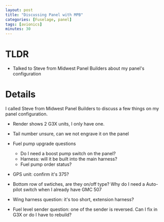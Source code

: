 ```yaml
---
layout: post
title: "Discussing Panel with MPB"
categories: [Fuselage, panel]
tags: [avionics]
minutes: 30
---
```


# TLDR

- Talked to Steve from Midwest Panel Builders about my panel's configuration

# Details

I called Steve from Midwest Panel Builders to discuss a few things on my panel configuration.

- Render shows 2 G3X units, I only have one.

- Tail number unsure, can we not engrave it on the panel
- Fuel pump upgrade questions
  - Do I need a boost pump switch on the panel?
  - Harness: will it be built into the main harness?
  - Fuel pump order status?
- GPS unit: confirm it's 375?
- Bottom row of swtiches, are they on/off type? Why do I need a Auto-pilot switch when I already have GMC 507
- Wing harness question: it's too short, extension harness?
- Fuel level sender question: one of the sender is reversed. Can I fix in G3X or do I have to rebuild?
